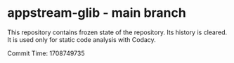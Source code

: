 # appstream-glib - main branch

This repository contains frozen state of the repository.
Its history is cleared. It is used only for static code
analysis with Codacy.

Commit Time: 1708749735